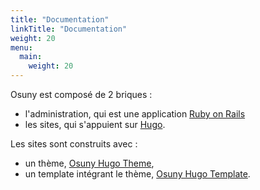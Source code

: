 ```yaml
---
title: "Documentation"
linkTitle: "Documentation"
weight: 20
menu:
  main:
    weight: 20
---
```


Osuny est composé de 2 briques :
- l'administration, qui est une application [Ruby on Rails](https://rubyonrails.org/)
- les sites, qui s'appuient sur [Hugo](https://gohugo.io/).


Les sites sont construits avec :
- un thème, [Osuny Hugo Theme](https://github.com/noesya/osuny-hugo-theme),
- un template intégrant le thème, [Osuny Hugo Template](https://github.com/noesya/osuny-hugo-template).
